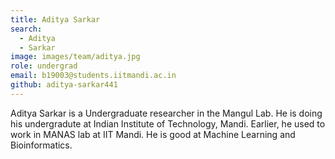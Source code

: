 ```yaml
---
title: Aditya Sarkar
search:
  - Aditya
  - Sarkar
image: images/team/aditya.jpg
role: undergrad
email: b19003@students.iitmandi.ac.in
github: aditya-sarkar441
---
```


Aditya Sarkar is a Undergraduate researcher in the Mangul Lab. He is doing his undergradute at Indian Institute of Technology, Mandi. Earlier, he used to work in MANAS lab at IIT Mandi. He is good at Machine Learning and Bioinformatics.
